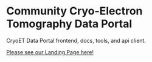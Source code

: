 # Community Cryo-Electron Tomography Data Portal
CryoET Data Portal frontend, docs, tools, and api client.

[Please see our Landing Page here!](https://chanzuckerberg.github.io/cryoet-data-portal/)
